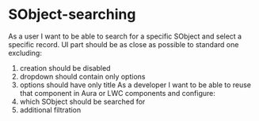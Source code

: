 # SObject-searching

As a user I want to be able to search for a specific SObject and select a specific record.
UI part should be as close as possible to standard one excluding:
1. creation should be disabled
2. dropdown should contain only options
3. options should have only title
As a developer I want to be able to reuse that component in Aura or LWC components and configure:
1. which SObject should be searched for
2. additional filtration